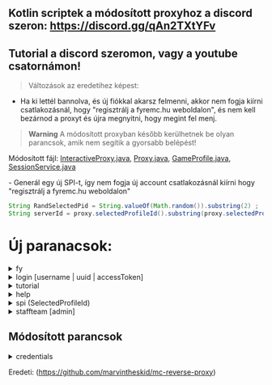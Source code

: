 ## Kotlin scriptek a módosított proxyhoz a discord szeron: https://discord.gg/qAn2TXtYFv
## Tutorial a discord szeromon, vagy a youtube csatornámon!

> Változások az eredetihez képest:
- Ha ki lettél bannolva, és új fiókkal akarsz felmenni, akkor nem fogja kiírni csatlakozásnál, hogy "regisztrálj a fyremc.hu weboldalon", és nem kell bezárnod a proxyt és újra megnyitni, hogy megint fel menj.

> **Warning** A módosított proxyban később kerülhetnek be olyan parancsok, amik nem segítik a gyorsabb belépést!

Módosított fájl: [InteractiveProxy.java](https://github.com/ItzWyaxe/FyreProxy/blob/main/standalone/src/main/java/me/marvin/proxy/InteractiveProxy.java), [Proxy.java](https://github.com/ItzWyaxe/FyreProxy/blob/main/api/src/main/java/me/marvin/proxy/Proxy.java), [GameProfile.java](https://github.com/ItzWyaxe/FyreProxy/blob/main/api/src/main/java/me/marvin/proxy/utils/GameProfile.java), [SessionService.java](https://github.com/ItzWyaxe/FyreProxy/blob/main/api/src/main/java/me/marvin/proxy/utils/SessionService.java)

\- Generál egy új SPI-t, így nem fogja új account csatlakozásnál kiírni hogy "regisztrálj a fyremc.hu weboldalon"
```java
String RandSelectedPid = String.valueOf(Math.random()).substring(2) ;
String serverId = proxy.selectedProfileId().substring(proxy.selectedProfileId().length()-2);
```

# Új paranacsok:

<details>
<summary>fy</summary>
Leírás:
  Ez lefuttatja a fyre parancsot és beállítja ipnek a play.fyremc.hu-t

```java
commandTree.register(args -> {
    commandTree.execute("fyre");
    ServerAddress prev = proxy.address();
    proxy.address("play.fyremc.hu");
    logger.info("Changed address: '{}' -> '{}'", prev, proxy.addres());

    return true;
}, "fy");
```
</details>

<details>
<summary>login [username | uuid | accessToken]</summary>
Használat + Leírás:
  login [accessToken | uuid | username] - Generál egy új random számot a SelectedProfileIdhez, és talán kicsit könnyedén be tudsz lépni. Mindegy milyen sorrendben írod be a dolgokat, egy szűrővel megoldottam, hogy ne kelljen ezzel se foglalkoznod. Pl: login [accessToken, username, uuid], login [username, uuid, accessToken]

```java
commandTree.register(args -> {
    if (args.length != 3) {
        logger.info("Usage: login [accessToken | uuid | username]");
        return false;
    }
    String uuid = "";
    String username = "";
    String accessToken = "";
    
    int a = 0;
    while(a != 3) {
        if(args[a].contains("-") && !args[a].contains(".")) uuid = args[a];
        if(args[a].contains(".") && !args[a].contains("-")) accessToken = args[a];
        if(!args[a].contains("-") && !args[a].contains(".")) username = args[a];
        a++;
    }

    proxy.name(username);
    proxy.accessToken(accessToken);
    proxy.uuid(uuid.replace("-", ""));
    String prev = proxy.selectedProfileId();
    String serverPrev = proxy.selectedProfileId().substring(proxy.selectedProfileId().length()-2);
    String RandSelectedPid = String.valueOf(Math.random()).substring(2);
    proxy.selectedProfileId(RandSelectedPid);
    
    logger.info("--------------------");
    logger.info("Username: {}", proxy.name());
    logger.info("AccessToken: {}", proxy.accessToken());
    logger.info("UUID: {}", proxy.uuid());
    logger.info("SelectedProfileId changed to: {} -> {}", prev, proxy.selectedProfileId());
    logger.info("ServerId changed to: {} -> {}", serverPrev, proxy.selectedProfileId().substring(proxy.selectedProfileId().length()-2));
    logger.info("--------------------");

    return true;
}, "login");
```
</details>

<details>
<summary>tutorial</summary>
Leírás:
  Proxy használatának bemutása, illetve ha az se menne, akkor discordon segítséget lehet kérni

```java
commandTree.register(args -> {
    logger.info("YT tutorial: https://www.youtube.com/watch?v=TrDlr-hEDmA");
    logger.info("For more help: https://discord.gg/qAn2TXtYFv");
    Desktop desktop = Desktop.getDesktop();
    try {
        URI discord = new URI("https://discord.gg/qAn2TXtYFv");
        desktop.browse(discord);
    } catch (URISyntaxException | IOException e) {
        e.printStackTrace();
        return false;
    }
    return true;
}, "tutorial");
```
</details>

<details>
<summary>help</summary>
Leírás:
  Kiírja a parancsokat

```java
commandTree.register(args -> {
    logger.info("----------------");
    logger.info("fy --> Session service, set server address to play.fyremc.hu");
    logger.info("fyre --> Session service");
    logger.info("setip [play.fyremc.hu] --> Set server address to [...]");
    logger.info("settoken [accessToken] --> Set accessToken to [...]");
    logger.info("setuuid [uuid] --> Set uuid to [...]");
    logger.info("setname [username] --> Set username to [...]");
    logger.info("login [accessToken | uuid | username] --> Set accessToken, uuid, username to [...], generate new SPI, ServerId");
    logger.info("spi --> Generate new SelectedProfileId, ServerId");
    logger.info("credentials --> Current credentials");
    logger.info("tutorial --> For more help");
    logger.info("----------------");

    return true;
}, "help");
```
</details>

<details>
<summary>spi (SelectedProfileId)</summary>
Leírás:
  Ez generál egy új random számot a SelectedProfileIdhez, ez abban fog segíteni amit az előbb megemlítettem. 

```java
commandTree.register(args -> {
    String prev = proxy.selectedProfileId();
    String serverPrev = proxy.selectedProfileId().substring(proxy.selectedProfileId().length()-2);
    String RandSelectedPid = String.valueOf(Math.random()).substring(2);
    proxy.selectedProfileId(RandSelectedPid);
    logger.info("Changed SelectedProfileId: {} -> {}", prev, proxy.selectedProfileId());
    logger.info("Changed ServerId: {} -> {}", serverPrev, proxy.selectedProfileId().substring(proxy.selectedProfileId().length()-2));

    return true;
}, "spi");
```
</details>

<details>
<summary>staffteam [admin]</summary>
Használat + Leírás:
  Kiír néhány dolgot egy fmc adminról

```java
commandTree.register(args -> {
    if (args.length != 1) {
        logger.info("Usage: staffteam [admin]");
        return false;
    }
    URL FyremcPlayerAPI = new URL("https://account.fyremc.hu/api/player/"+ args[0]);
    URLConnection connection = FyremcPlayerAPI.openConnection();
    BufferedReader reader = new BufferedReader(new InputStreamReader(connection.getInputStream()));
    String line;
    StringBuilder data = new StringBuilder();
    while ((line = reader.readLine()) != null) {
        data.append(line);
    }
    JsonObject StaffTeamJson = (JsonObject) JsonParser.parseString(data.toString());
    if (StaffTeamJson.get("error").getAsBoolean()) {
        logger.info("Admin not found");
        return false;
    }
    JsonObject JsonData = StaffTeamJson.get("data").getAsJsonObject();
    String name = JsonData.get("username").getAsString();
    String rank = JsonData.get("rank").getAsString();
    String AdminRanks = "Admin Admin+ Veteran Team Owner Moderator Builder Builder+ Jr.Moderator";
    if (!AdminRanks.contains(rank)) {
        logger.info("This user is not admin");
        return false;
    }
    if (StaffTeamJson.toString().contains("\"onlinestat\":[[],[]]")) {
        logger.info("StaffTeam");
        logger.info("Username: {}", name);
        logger.info("Rank: {}", rank);
        return true;
    }
    LocalDateTime now = LocalDateTime.now();
    DateTimeFormatter formatter = DateTimeFormatter.ofPattern("yyyy-MM-dd");
    String Today = now.format(formatter);
    WeekFields weekFields = WeekFields.of(Locale.getDefault());
    String weekNumber = String.valueOf(now.get(weekFields.weekOfWeekBasedYear()));
    String getYear = String.valueOf(now.getYear());
            
    JsonArray onlineStatArray = JsonData.getAsJsonArray("onlinestat");
    String wasOnlineStr;
    JsonObject onlineStat;
    Iterator<JsonElement> onlineStatK = onlineStatArray.iterator();
    JsonObject onlineStatParse = (JsonObject) JsonParser.parseString(onlineStatK.next().toString());
    int onlineTime;
    if (onlineStatParse.toString().contains(Today)) {
        onlineStat = onlineStatParse.get(Today).getAsJsonObject();
        onlineTime = onlineStat.get("online").getAsInt();
        wasOnlineStr = "True (" + onlineTime + " minute)";
    } else {
        wasOnlineStr = "False";
    }
    JsonObject WeekOnlineStatParse = (JsonObject) JsonParser.parseString(onlineStatK.next().toString());
    JsonObject WeekOnlineStat;
    int WeekOnlineTime;
    String WasActiveWeekStr = "";
    if (WeekOnlineStatParse.toString().contains(getYear + "-" + weekNumber)) {
        WeekOnlineStat = WeekOnlineStatParse.get(getYear + "-" + weekNumber).getAsJsonObject();
        WeekOnlineTime = WeekOnlineStat.get("online").getAsInt() / 60;
        if (WeekOnlineTime >= 20) {
            WasActiveWeekStr += "True (" + WeekOnlineTime + " >= 20 hour)";
        } else {
            WasActiveWeekStr += "False (" + WeekOnlineTime + " < 20 hour)";
        }
    } else {
        WasActiveWeekStr += "False (0 < 20 hour)";
    }
    JsonObject Last30DaysOnlineStat;
    String WasActiveLast30DaysStr = "";
    double Last30DaysOnlineTimeDouble = 0;
    int Last30DaysOnlineTimeInt;
    int WasNoActiveLast30Days = 0;
    int weekcm = now.get(weekFields.weekOfWeekBasedYear())-4;
    int weekOfWeekBasedYear = now.get(weekFields.weekOfWeekBasedYear());
    while (weekcm < weekOfWeekBasedYear) {
        if (WeekOnlineStatParse.toString().contains(getYear + "-" + weekcm)) {
            Last30DaysOnlineStat = WeekOnlineStatParse.get(getYear + "-" + weekcm).getAsJsonObject();
            Last30DaysOnlineTimeDouble += (double) Last30DaysOnlineStat.get("online").getAsInt() / 60;
            Last30DaysOnlineTimeInt = (int) Math.round(Last30DaysOnlineTimeDouble);
            if (Last30DaysOnlineTimeInt >= 100) {
                WasActiveLast30DaysStr = "True (" + Last30DaysOnlineTimeInt + " >= 100 hour)";
            } else {
                WasActiveLast30DaysStr = "False (" + Last30DaysOnlineTimeInt +" < 100 hour)";
            }
        } else {
            WasNoActiveLast30Days++;
        }
        weekcm++;
    }
    JsonObject ThisMotnhOnlineStat;
    String WasActiveThisMonthStr = "";
    double ThisMonthOnlineTimeDouble = 0;
    int ThisMonthOnlineTimeInt;
    int WasNoActiveThisMonth = 0;
    int weekOfMonthcm = now.get(weekFields.weekOfWeekBasedYear()) - now.get(weekFields.weekOfMonth());
    while (weekOfMonthcm < weekOfWeekBasedYear) {
        if (WeekOnlineStatParse.toString().contains(getYear + "-" + weekOfMonthcm)) {
            ThisMotnhOnlineStat = WeekOnlineStatParse.get(getYear + "-" + weekOfMonthcm).getAsJsonObject();
            ThisMonthOnlineTimeDouble += (double) ThisMotnhOnlineStat.get("online").getAsInt() / 60;
            ThisMonthOnlineTimeInt = (int) Math.round(ThisMonthOnlineTimeDouble);
            if (ThisMonthOnlineTimeInt >= 100) {
                WasActiveThisMonthStr = "True (" + ThisMonthOnlineTimeInt + " >= 100 hour)";
            } else {
                WasActiveThisMonthStr = "False (" + ThisMonthOnlineTimeInt + " < 100 hour)";
            }
        } else {
            WasNoActiveThisMonth++;
        }
        weekOfMonthcm++;
    }
    int weekOfMonth = now.get(weekFields.weekOfMonth());
    logger.info("StaffTeam");
    logger.info("Username: {}", name);
    logger.info("Rank: {}", rank);
    logger.info("Was today online? {}", wasOnlineStr);
    logger.info("Was active in this week? {}", WasActiveWeekStr);
    if (weekOfMonth != 4) {
        logger.info("Was active in the last 30 days? {}", WasActiveLast30DaysStr);
        if (WasNoActiveLast30Days > 0) {
            logger.info("He/She was inactive for {} weeks in the last 30 days", WasNoActiveLast30Days);
        }
    }
    if (weekOfMonth != 1) {
        logger.info("Was active in this month? {}", WasActiveThisMonthStr);
        if (WasNoActiveThisMonth > 0) {
            logger.info("He/She was inactive for {} weeks in this month", WasNoActiveThisMonth);
        }
    }
    return true;
}, "staffteam");
```
</details>

## Módosított parancsok

<details>
<summary>credentials</summary>

```java
commandTree.register(args -> {
    logger.info("Current credentials:");
    logger.info("Session Service: {}", proxy.sessionService());
    logger.info("Name: '{}'", proxy.name());
    logger.info("UUID: '{}'", proxy.uuid());
    logger.info("Token: '{}'", proxy.accessToken());
    logger.info("SelectedProfileId: '{}'", proxy.selectedProfileId());
    logger.info("ServerId: '{}'", proxy.selectedProfileId().substring(proxy.selectedProfileId().length()-2));
    return true;
}, "credentials");
```
</details>

Eredeti: (https://github.com/marvintheskid/mc-reverse-proxy)
